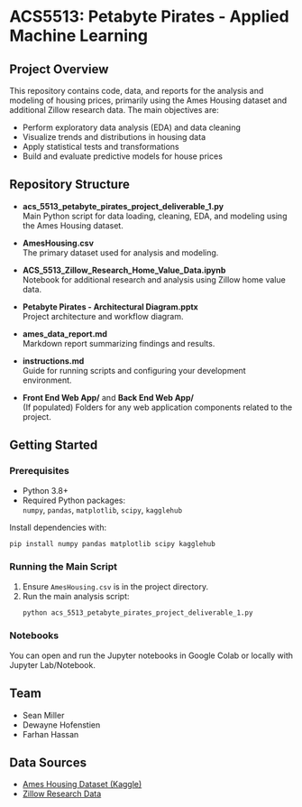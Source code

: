 # ACS5513: Petabyte Pirates - Applied Machine Learning

## Project Overview

This repository contains code, data, and reports for the analysis and modeling of housing prices, primarily using the Ames Housing dataset and additional Zillow research data. The main objectives are:

- Perform exploratory data analysis (EDA) and data cleaning
- Visualize trends and distributions in housing data
- Apply statistical tests and transformations
- Build and evaluate predictive models for house prices

## Repository Structure

- **acs_5513_petabyte_pirates_project_deliverable_1.py**  
  Main Python script for data loading, cleaning, EDA, and modeling using the Ames Housing dataset.

- **AmesHousing.csv**  
  The primary dataset used for analysis and modeling.

- **ACS_5513_Zillow_Research_Home_Value_Data.ipynb**  
Notebook for additional research and analysis using Zillow home value data.

- **Petabyte Pirates - Architectural Diagram.pptx**  
  Project architecture and workflow diagram.

- **ames_data_report.md**  
  Markdown report summarizing findings and results.

- **instructions.md**  
  Guide for running scripts and configuring your development environment.

- **Front End Web App/** and **Back End Web App/**  
  (If populated) Folders for any web application components related to the project.

## Getting Started

### Prerequisites

- Python 3.8+
- Required Python packages:  
  `numpy`, `pandas`, `matplotlib`, `scipy`, `kagglehub`

Install dependencies with:
```sh
pip install numpy pandas matplotlib scipy kagglehub
```

### Running the Main Script

1. Ensure `AmesHousing.csv` is in the project directory.
2. Run the main analysis script:
   ```sh
   python acs_5513_petabyte_pirates_project_deliverable_1.py
   ```

### Notebooks

You can open and run the Jupyter notebooks in Google Colab or locally with Jupyter Lab/Notebook.

## Team

- Sean Miller
- Dewayne Hofenstien
- Farhan Hassan 

## Data Sources

- [Ames Housing Dataset (Kaggle)](https://www.kaggle.com/datasets/prevek18/ames-housing-dataset)
- [Zillow Research Data](https://www.zillow.com/research/data/)


